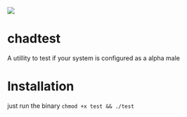 ![](https://external-content.duckduckgo.com/iu/?u=https%3A%2F%2Ftse1.mm.bing.net%2Fth%3Fid%3DOIP.oo2K5giRYqlksNU4gnW53wHaEK%26pid%3DApi%26h%3D160&f=1)
# chadtest
A utillity to test if your system is configured as a alpha male

# Installation
just run the binary
`chmod +x test &&
./test`
